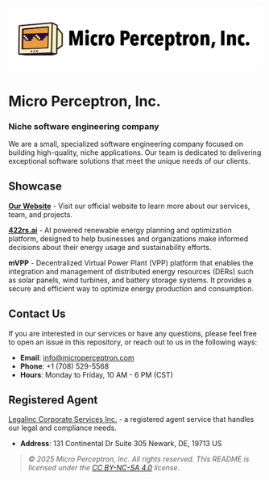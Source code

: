 ![](micro-perceptron-logo.png)

# Micro Perceptron, Inc.

### Niche software engineering company

We are a small, specialized software engineering company focused on building high-quality, niche applications. Our team is dedicated to delivering exceptional software solutions that meet the unique needs of our clients.

## Showcase

[**Our Website**](https://microperceptron.com) - Visit our official website to learn more about our services, team, and projects.

[**422rs.ai**](https://422rs.ai) - AI powered renewable energy planning and optimization platform, designed to help businesses and organizations make informed decisions about their energy usage and sustainability efforts.

**mVPP** - Decentralized Virtual Power Plant (VPP) platform that enables the integration and management of distributed energy resources (DERs) such as solar panels, wind turbines, and battery storage systems. It provides a secure and efficient way to optimize energy production and consumption.

## Contact Us
If you are interested in our services or have any questions, please feel free to open an issue in this repository, or reach out to us in the following ways:
- **Email**: [info@microperceptron.com](mailto:info@microperceptron.com)
- **Phone**: +1 (708) 529-5568
- **Hours**: Monday to Friday, 10 AM - 6 PM (CST)

## Registered Agent
[Legalinc Corporate Services Inc.](https://www.legalinc.com) - a registered agent service that handles our legal and compliance needs.
- **Address**: 131 Continental Dr Suite 305 Newark, DE, 19713 US

> *&copy; 2025 Micro Perceptron, Inc. All rights reserved. This README is licensed under the [CC BY-NC-SA 4.0](https://creativecommons.org/licenses/by-nc-sa/4.0/) license.*